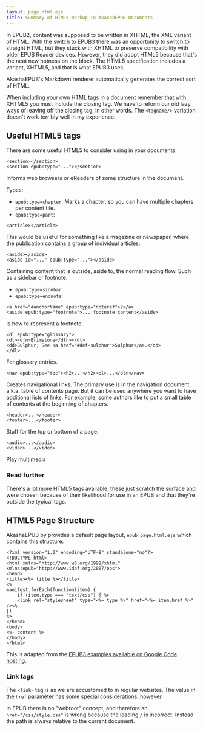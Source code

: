 ```yaml
---
layout: page.html.ejs
title: Summary of HTML5 markup in AkashaEPUB Documents
---
```


In EPUB2, content was supposed to be written in XHTML, the XML variant of HTML.  With the switch to EPUB3 there was an opportunity to switch to straight HTML, but they stuck with XHTML to preserve compatibility with older EPUB Reader devices.  However, they did adopt HTML5 because that's the neat new hotness on the block.  The HTML5 specification includes a variant, XHTML5, and that is what EPUB3 uses.

AkashaEPUB's Markdown renderer automatically generates the correct sort of HTML.

When including your own HTML tags in a document remember that with XHTML5 you must include the closing tag.  We have to reform our old lazy ways of leaving off the closing tag, in other words.  The ```<tagname/>``` variation doesn't work terribly well in my experience.

## Useful HTML5 tags

There are some useful HTML5 to consider using in your documents

```
<section></section>
<section epub:type="..."></section>
```

Informs web browsers or eReaders of some structure in the document.

Types:
  * `epub:type=chapter`:  Marks a chapter, so you can have multiple chapters per content file.
  * `epub:type=part`:


```
<article></article>
```

This would be useful for something like a magazine or newspaper, where the publication contains a group of individual articles.

```
<aside></aside>
<aside id="..." epub:type="..."></aside>
```

Containing content that is outside, aside to, the normal reading flow.  Such as a sidebar or footnote.
  * `epub:type=sidebar`:
  * `epub:type=endnote`:


```
<a href="#anchorName" epub:type="noteref">2</a>
<aside epub:type="footnote">... footnote content</aside>
```

Is how to represent a footnote.

```
<dl epub:type="glossary">
<dt><dfn>Brimstone</dfn></dt>
<dd>Sulphur; See <a href="#def-sulphur">Sulphur</a>.</dd>
</dl>
```

For glossary entries.


```
<nav epub:type="toc"><h2>...</h2><ol>...</ol></nav>
```

Creates navigational links.  The primary use is in the navigation document, a.k.a. table of contents page.  But it can be used anywhere you want to have additional lists of links.  For example, some authors like to put a small table of contents at the beginning of chapters.

```
<header>...</header>
<footer>...</footer>
```

Stuff for the top or bottom of a page.

```
<audio>...</audio>
<video>...</video>
```

Play multimedia

### Read further

There's a lot more HTML5 tags available, these just scratch the surface and were chosen because of their likelihood for use in an EPUB and that they're outside the typical tags.

## HTML5 Page Structure

AkashaEPUB by provides a default page layout, `epub_page.html.ejs` which contains this structure:

```
<?xml version="1.0" encoding="UTF-8" standalone="no"?>
<!DOCTYPE html>
<html xmlns="http://www.w3.org/1999/xhtml" xmlns:epub="http://www.idpf.org/2007/ops">
<head>
<title><%= title %></title>
<%
manifest.forEach(function(item) {
    if (item.type === "text/css") { %>
    <link rel="stylesheet" type="<%= type %>" href="<%= item.href %>" /><%
})
%>
</head>
<body>
<%- content %>
</body>
</html>
```

This is adapted from the [EPUB3 examples available on Google Code hosting](https://code.google.com/p/epub-samples/).

### Link tags

The `<link>` tag is as we are accustomed to in regular websites.  The value in the `href` parameter has some special considerations, however.

In EPUB there is no "webroot" concept, and therefore an `href="/css/style.css"` is wrong because the leading `/` is incorrect.  Instead the path is always relative to the current document.


